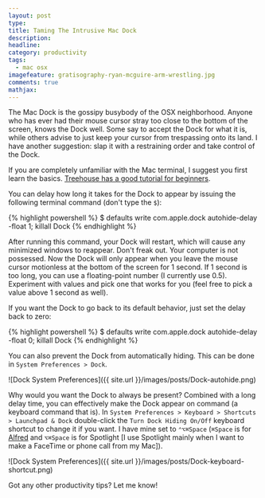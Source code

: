 ```yaml
---
layout: post
type:
title: Taming The Intrusive Mac Dock
description:
headline:
category: productivity
tags:
  - mac osx
imagefeature: gratisography-ryan-mcguire-arm-wrestling.jpg
comments: true
mathjax:
---
```


The Mac Dock is the gossipy busybody of the OSX neighborhood. Anyone who has ever had their mouse cursor stray too close to the bottom of the screen, knows the Dock well. Some say to accept the Dock for what it is, while others advise to just keep your cursor from trespassing onto its land. I have another suggestion: slap it with a restraining order and take control of the Dock.

If you are completely unfamiliar with the Mac terminal, I suggest you first learn the basics. [Treehouse has a good tutorial for beginners](http://blog.teamtreehouse.com/introduction-to-the-mac-os-x-command-line).

You can delay how long it takes for the Dock to appear by issuing the following terminal command (don't type the `$`):

{% highlight powershell %}
$ defaults write com.apple.dock autohide-delay -float 1; killall Dock
{% endhighlight %}

After running this command, your Dock will restart, which will cause any minimized windows to reappear. Don't freak out. Your computer is not possessed. Now the Dock will only appear when you leave the mouse cursor motionless at the bottom of the screen for 1 second. If 1 second is too long, you can use a floating-point number (I currently use 0.5). Experiment with values and pick one that works for you (feel free to pick a value above 1 second as well).

If you want the Dock to go back to its default behavior, just set the delay back to zero:

{% highlight powershell %}
$ defaults write com.apple.dock autohide-delay -float 0; killall Dock
{% endhighlight %}

You can also prevent the Dock from automatically hiding. This can be done in `System Preferences > Dock`.

![Dock System Preferences]({{ site.url }}/images/posts/Dock-autohide.png)

Why would you want the Dock to always be present? Combined with a long delay time, you can effectively make the Dock appear on command (a keyboard command that is). In `System Preferences > Keyboard > Shortcuts > Launchpad & Dock` double-click the `Turn Dock Hiding On/Off` keyboard shortcut to change it if you want. I have mine set to `⌃⌥⌘Space` (`⌘Space` is for [Alfred](http://www.alfredapp.com) and `⌥⌘Space` is for Spotlight [I use Spotlight mainly when I want to make a FaceTime or phone call from my Mac]).

![Dock System Preferences]({{ site.url }}/images/posts/Dock-keyboard-shortcut.png)

Got any other productivity tips? Let me know!